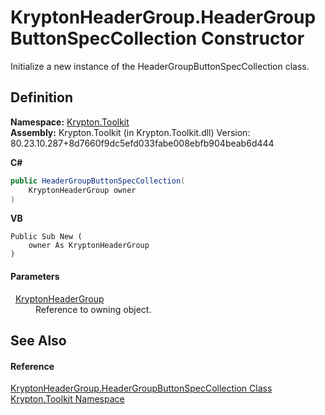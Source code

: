 # KryptonHeaderGroup.HeaderGroupButtonSpecCollection Constructor


Initialize a new instance of the HeaderGroupButtonSpecCollection class.



## Definition
**Namespace:** <a href="79d2eac2-21f4-54ff-7552-b20c33c30600.md">Krypton.Toolkit</a>  
**Assembly:** Krypton.Toolkit (in Krypton.Toolkit.dll) Version: 80.23.10.287+8d7660f9dc5efd033fabe008ebfb904beab6d444

**C#**
``` C#
public HeaderGroupButtonSpecCollection(
	KryptonHeaderGroup owner
)
```
**VB**
``` VB
Public Sub New ( 
	owner As KryptonHeaderGroup
)
```



#### Parameters
<dl><dt>  <a href="1dd0c7d4-cc3f-570c-d5c2-b0c64f5cb7ce.md">KryptonHeaderGroup</a></dt><dd>Reference to owning object.</dd></dl>

## See Also


#### Reference
<a href="663ac797-8be3-b87e-c7bf-6ada80532649.md">KryptonHeaderGroup.HeaderGroupButtonSpecCollection Class</a>  
<a href="79d2eac2-21f4-54ff-7552-b20c33c30600.md">Krypton.Toolkit Namespace</a>  

